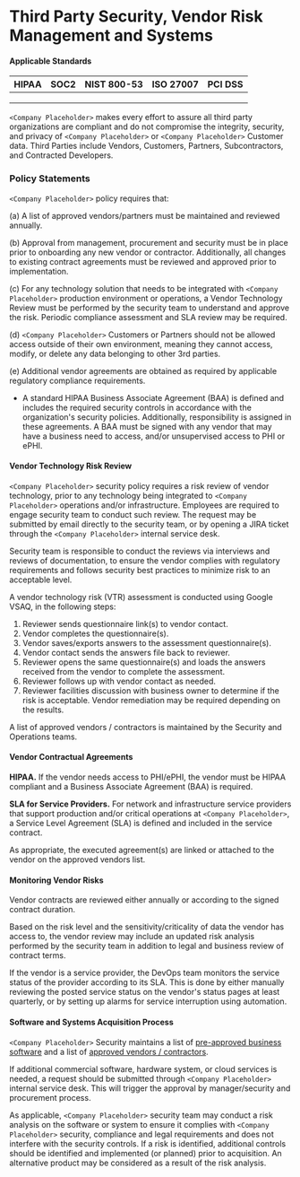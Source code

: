 # Third Party Security, Vendor Risk Management and Systems

#### Applicable Standards

| HIPAA | SOC2 | NIST 800-53 | ISO 27007 | PCI DSS |
| ----- | ---- | ----------- | --------- | ------- |
|       |      |             |           |         |
|       |      |             |           |         |
|       |      |             |           |         |



`<Company Placeholder>` makes every effort to assure all third party organizations are compliant and do not compromise the integrity, security, and privacy of `<Company Placeholder>` or `<Company Placeholder>` Customer data. Third Parties include Vendors, Customers, Partners, Subcontractors, and Contracted Developers.

### Policy Statements

`<Company Placeholder>` policy requires that:

(a) A list of approved vendors/partners must be maintained and reviewed annually.

(b) Approval from management, procurement and security must be in place prior to onboarding any new vendor or contractor. Additionally, all changes to existing contract agreements must be reviewed and approved prior to implementation.

(c) For any technology solution that needs to be integrated with `<Company Placeholder>` production environment or operations, a Vendor Technology Review must be performed by the security team to understand and approve the risk. Periodic compliance assessment and SLA review may be required.

(d) `<Company Placeholder>` Customers or Partners should not be allowed access outside of their own environment, meaning they cannot access, modify, or delete any data belonging to other 3rd parties.

(e) Additional vendor agreements are obtained as required by applicable regulatory compliance requirements.

* A standard HIPAA Business Associate Agreement (BAA) is defined and includes the required security controls in accordance with the organization's security policies. Additionally, responsibility is assigned in these agreements. A BAA must be signed with any vendor that may have a business need to access, and/or unsupervised access to PHI or ePHI.

#### Vendor Technology Risk Review

`<Company Placeholder>` security policy requires a risk review of vendor technology, prior to any technology being integrated to `<Company Placeholder>` operations and/or infrastructure. Employees are required to engage security team to conduct such review. The request may be submitted by email directly to the security team, or by opening a JIRA ticket through the `<Company Placeholder>` internal service desk.

Security team is responsible to conduct the reviews via interviews and reviews of documentation, to ensure the vendor complies with regulatory requirements and follows security best practices to minimize risk to an acceptable level.

A vendor technology risk (VTR) assessment is conducted using Google VSAQ, in the following steps:

1. Reviewer sends questionnaire link(s) to vendor contact.
2. Vendor completes the questionnaire(s).
3. Vendor saves/exports answers to the assessment questionnaire(s).
4. Vendor contact sends the answers file back to reviewer.
5. Reviewer opens the same questionnaire(s) and loads the answers received from the vendor to complete the assessment.
6. Reviewer follows up with vendor contact as needed.
7. Reviewer facilities discussion with business owner to determine if the risk is acceptable. Vendor remediation may be required depending on the results.

A list of approved vendors / contractors is maintained by the Security and Operations teams.

#### Vendor Contractual Agreements

**HIPAA.** If the vendor needs access to PHI/ePHI, the vendor must be HIPAA compliant and a Business Associate Agreement (BAA) is required.

**SLA for Service Providers.** For network and infrastructure service providers that support production and/or critical operations at `<Company Placeholder>`, a Service Level Agreement (SLA) is defined and included in the service contract.

As appropriate, the executed agreement(s) are linked or attached to the vendor on the approved vendors list.

#### Monitoring Vendor Risks

Vendor contracts are reviewed either annually or according to the signed contract duration.

Based on the risk level and the sensitivity/criticality of data the vendor has access to, the vendor review may include an updated risk analysis performed by the security team in addition to legal and business review of contract terms.

If the vendor is a service provider, the DevOps team monitors the service status of the provider according to its SLA. This is done by either manually reviewing the posted service status on the vendor's status pages at least quarterly, or by setting up alarms for service interruption using automation.



#### Software and Systems Acquisition Process

`<Company Placeholder>` Security maintains a list of [pre-approved business software](https://apps.us.jupiterone.io/policies/approved-software/) and a list of [approved vendors / contractors](https://apps.us.jupiterone.io/policies/approved-vendors/).

If additional commercial software, hardware system, or cloud services is needed, a request should be submitted through `<Company Placeholder>` internal service desk. This will trigger the approval by manager/security and procurement process.

As applicable, `<Company Placeholder>` security team may conduct a risk analysis on the software or system to ensure it complies with `<Company Placeholder>` security, compliance and legal requirements and does not interfere with the security controls. If a risk is identified, additional controls should be identified and implemented (or planned) prior to acquisition. An alternative product may be considered as a result of the risk analysis.
